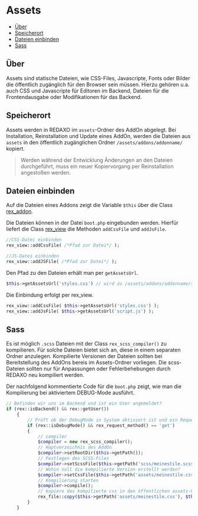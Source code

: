 # Assets

- [Über](#plugin)
- [Speicherort](#speicherort)
- [Dateien einbinden](#einbinden)
- [Sass](#sass)

<a name="ueber"></a>
## Über 

Assets sind statische Dateien, wie CSS-Files, Javascripte, Fonts oder Bilder die öffentlich zugänglich für den Browser sein müssen. Hierzu gehören u.a. auch CSS und Javascripte für Editoren im Backend, Dateien für die Frontendausgabe oder Modifikationen für das Backend.   

<a name="speicherort"></a>
## Speicherort

Assets werden in REDAXO im `assets`-Ordner des AddOn abgelegt. Bei Installation, Reinstallation und Update eines AddOn, werden die Dateien aus `assets` in den öffentlich zugänglichen Ordner `/assets/addons/addonname/` kopiert. 

> Werden während der Entwicklung Änderungen an den Dateien durchgeführt, muss ein neuer Kopiervorgang per Reinstallation angestoßen werden.   

<a name="einbinden"></a>
## Dateien einbinden

Auf die Dateien eines Addons zeigt die Variable `$this` über die Class [rex_addon](http://www.redaxo.org/docs/master/class-rex_addon.html).

Die Dateien können in der Datei `boot.php` eingebunden werden. Hierfür liefert die Class [rex_view](http://www.redaxo.org/docs/master/class-rex_view.html) die Methoden `addCssFile` und `addJsFile`.

```php
//CSS-Datei einbinden
rex_view::addCssFile( /*Pfad zur Datei*/ );

//JS-Datei einbinden
rex_view::addJSFile( /*Pfad zur Datei*/ );
```
Den Pfad zu den Dateien erhält man per `getAssetsUrl`.

```php
$this->getAssetsUrl('styles.css') // wird zu /assets/addons/addonname/styles.css
```

Die Einbindung erfolgt per rex_view. 

```php
rex_view::addCssFile( $this->getAssetsUrl('styles.css') );
rex_view::addJsFile( $this->getAssetsUrl('script.js') );
```

<a name="sass"></a>
## Sass

Es ist möglich `.scss` Dateien mit der Class `rex_scss_compiler()` zu kompilieren. Für solche Dateien bietet sich an, diese in einem separaten Ordner anzulegen. Kompilierte Versionen der Dateien sollten bei Bereitstellung des AddOns bereis im Assets-Ordner vorliegen. Die scss-Dateien sollten nur für Anpassungen oder Fehlerbehebungen durch REDAXO neu kompiliert werden. 

Der nachfolgend kommentierte Code für die `boot.php` zeigt, wie man die Kompilierung bei aktiviertem DEBUG-Mode ausführt. 

```php
// Befinden wir uns im Backend und ist ein User angemeldet?
if (rex::isBackend() && rex::getUser())
    {
        // Prüft ob der DebugMode in System aktiviert ist und ein Request erfolgte
        if (rex::isDebugMode() && rex_request_method() == 'get')
        {
            // compiler
            $compiler = new rex_scss_compiler();
            // Haptverzeichnis des AddOn
            $compiler->setRootDir($this->getPath());
            // Festlegen des SCSS-Files
            $compiler->setScssFile($this->getPath('scss/meinestile.scss'));
            // Wohin soll die kompilierte Version erstellt werden?
            $compiler->setCssFile($this->getPath('assets/meinestile.css'));
            // Kompilierung starten
            $compiler->compile();
            // kopiere das kompilierte css in den öffentlichen assets-Ordner
            rex_file::copy($this->getPath('assets/meinestile.css'), $this->getAssetsPath('meinestile.css'));
        }
    }
```
